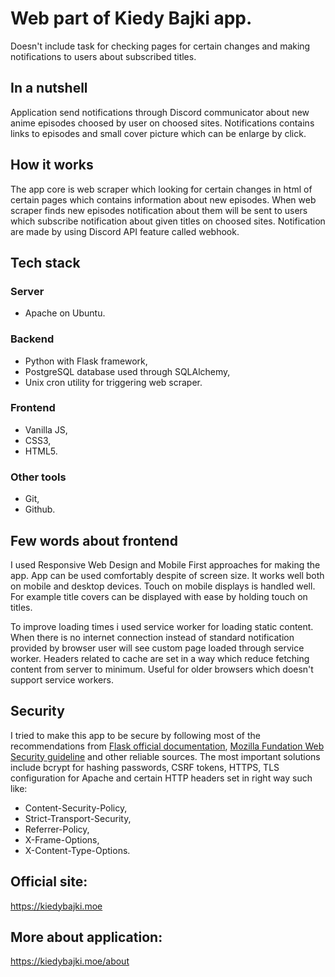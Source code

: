 # Web part of Kiedy Bajki app.
Doesn't include task for checking pages for certain changes and making notifications to users about subscribed titles.

## In a nutshell
Application send notifications through Discord communicator about new anime episodes
choosed by user on choosed sites. Notifications contains links to episodes and small cover picture which can be enlarge by click.

## How it works
The app core is web scraper which looking for certain changes in html of certain pages which contains information about new episodes. When web scraper finds new episodes notification about them will be sent to users which subscribe notification about given titles on choosed sites. Notification are made by using Discord API feature called webhook.

## Tech stack

### Server
- Apache on Ubuntu.

### Backend
- Python with Flask framework,
- PostgreSQL database used through SQLAlchemy,
- Unix cron utility for triggering web scraper.

### Frontend
- Vanilla JS,
- CSS3,
- HTML5.

### Other tools
- Git,
- Github.

## Few words about frontend
I used Responsive Web Design and Mobile First approaches for making the app.
App can be used comfortably despite of screen size.
It works well both on mobile and desktop devices. Touch on mobile displays is handled well. 
For example title covers can be displayed with ease by holding touch on titles.

To improve loading times i used service worker for loading static content. When there is no internet connection instead of standard notification provided by browser user will see custom page loaded through service worker. Headers related to cache are set in a way which reduce fetching content from server to minimum. Useful for older browsers which doesn't support service workers. 

## Security
I tried to make this app to be secure by following most of the recommendations from [Flask official documentation](https://flask.palletsprojects.com/en/2.0.x/security/), [Mozilla Fundation Web Security guideline](https://infosec.mozilla.org/guidelines/web_security) and other reliable sources.
The most important solutions include bcrypt for hashing passwords, CSRF tokens, HTTPS, TLS configuration for Apache and certain HTTP headers set in right way such like:
- Content-Security-Policy,
- Strict-Transport-Security, 
- Referrer-Policy,
- X-Frame-Options,
- X-Content-Type-Options.

## Official site:
https://kiedybajki.moe

## More about application:
https://kiedybajki.moe/about
